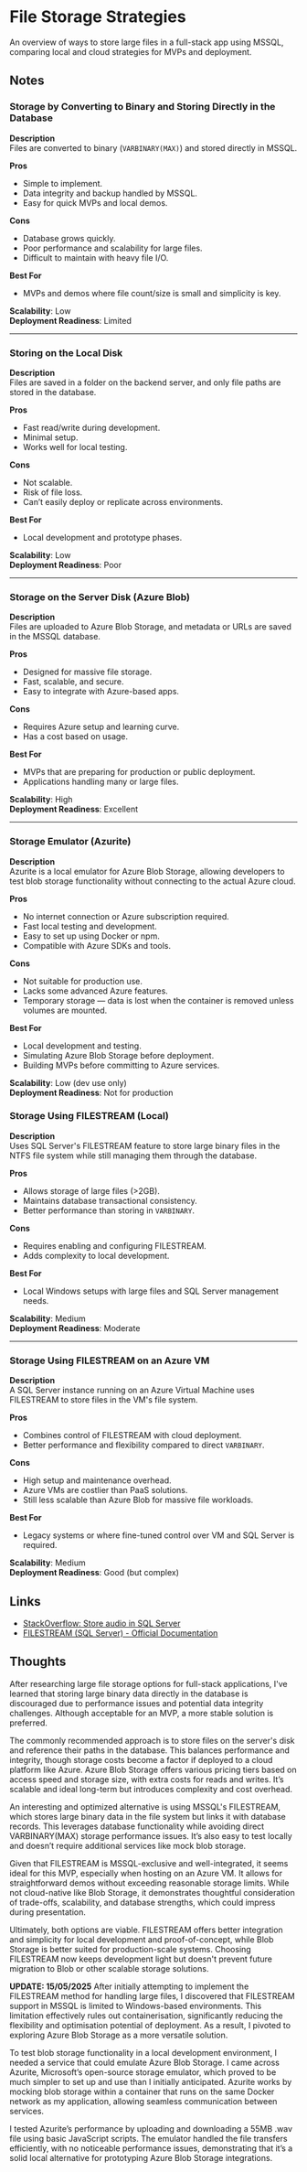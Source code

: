 # File Storage Strategies

An overview of ways to store large files in a full-stack app using MSSQL, comparing local and cloud strategies for MVPs and deployment.

## Notes

### Storage by Converting to Binary and Storing Directly in the Database

**Description**  
Files are converted to binary (`VARBINARY(MAX)`) and stored directly in MSSQL.

**Pros**

- Simple to implement.
- Data integrity and backup handled by MSSQL.
- Easy for quick MVPs and local demos.

**Cons**

- Database grows quickly.
- Poor performance and scalability for large files.
- Difficult to maintain with heavy file I/O.

**Best For**

- MVPs and demos where file count/size is small and simplicity is key.

**Scalability**: Low  
**Deployment Readiness**: Limited

---

### Storing on the Local Disk

**Description**  
Files are saved in a folder on the backend server, and only file paths are stored in the database.

**Pros**

- Fast read/write during development.
- Minimal setup.
- Works well for local testing.

**Cons**

- Not scalable.
- Risk of file loss.
- Can’t easily deploy or replicate across environments.

**Best For**

- Local development and prototype phases.

**Scalability**: Low  
**Deployment Readiness**: Poor

---

### Storage on the Server Disk (Azure Blob)

**Description**  
Files are uploaded to Azure Blob Storage, and metadata or URLs are saved in the MSSQL database.

**Pros**

- Designed for massive file storage.
- Fast, scalable, and secure.
- Easy to integrate with Azure-based apps.

**Cons**

- Requires Azure setup and learning curve.
- Has a cost based on usage.

**Best For**

- MVPs that are preparing for production or public deployment.
- Applications handling many or large files.

**Scalability**: High  
**Deployment Readiness**: Excellent

---

### Storage Emulator (Azurite)

**Description**  
Azurite is a local emulator for Azure Blob Storage, allowing developers to test blob storage functionality without connecting to the actual Azure cloud.

**Pros**

- No internet connection or Azure subscription required.
- Fast local testing and development.
- Easy to set up using Docker or npm.
- Compatible with Azure SDKs and tools.

**Cons**

- Not suitable for production use.
- Lacks some advanced Azure features.
- Temporary storage — data is lost when the container is removed unless volumes are mounted.

**Best For**

- Local development and testing.
- Simulating Azure Blob Storage before deployment.
- Building MVPs before committing to Azure services.

**Scalability**: Low (dev use only)  
**Deployment Readiness**: Not for production

### Storage Using FILESTREAM (Local)

**Description**  
Uses SQL Server's FILESTREAM feature to store large binary files in the NTFS file system while still managing them through the database.

**Pros**

- Allows storage of large files (>2GB).
- Maintains database transactional consistency.
- Better performance than storing in `VARBINARY`.

**Cons**

- Requires enabling and configuring FILESTREAM.
- Adds complexity to local development.

**Best For**

- Local Windows setups with large files and SQL Server management needs.

**Scalability**: Medium  
**Deployment Readiness**: Moderate

---

### Storage Using FILESTREAM on an Azure VM

**Description**  
A SQL Server instance running on an Azure Virtual Machine uses FILESTREAM to store files in the VM's file system.

**Pros**

- Combines control of FILESTREAM with cloud deployment.
- Better performance and flexibility compared to direct `VARBINARY`.

**Cons**

- High setup and maintenance overhead.
- Azure VMs are costlier than PaaS solutions.
- Still less scalable than Azure Blob for massive file workloads.

**Best For**

- Legacy systems or where fine-tuned control over VM and SQL Server is required.

**Scalability**: Medium  
**Deployment Readiness**: Good (but complex)

## Links

- [StackOverflow: Store audio in SQL Server](https://stackoverflow.com/questions/2072485/store-audio-in-sql-server)
- [FILESTREAM (SQL Server) - Official Documentation](https://learn.microsoft.com/en-us/sql/relational-databases/blob/filestream-sql-server?view=sql-server-ver16)

## Thoughts

After researching large file storage options for full-stack applications, I've learned that storing large binary data directly in the database is discouraged due to performance issues and potential data integrity challenges. Although acceptable for an MVP, a more stable solution is preferred.

The commonly recommended approach is to store files on the server's disk and reference their paths in the database. This balances performance and integrity, though storage costs become a factor if deployed to a cloud platform like Azure. Azure Blob Storage offers various pricing tiers based on access speed and storage size, with extra costs for reads and writes. It’s scalable and ideal long-term but introduces complexity and cost overhead.

An interesting and optimized alternative is using MSSQL's FILESTREAM, which stores large binary data in the file system but links it with database records. This leverages database functionality while avoiding direct VARBINARY(MAX) storage performance issues. It’s also easy to test locally and doesn’t require additional services like mock blob storage.

Given that FILESTREAM is MSSQL-exclusive and well-integrated, it seems ideal for this MVP, especially when hosting on an Azure VM. It allows for straightforward demos without exceeding reasonable storage limits. While not cloud-native like Blob Storage, it demonstrates thoughtful consideration of trade-offs, scalability, and database strengths, which could impress during presentation.

Ultimately, both options are viable. FILESTREAM offers better integration and simplicity for local development and proof-of-concept, while Blob Storage is better suited for production-scale systems. Choosing FILESTREAM now keeps development light but doesn't prevent future migration to Blob or other scalable storage solutions.

**UPDATE: 15/05/2025**
After initially attempting to implement the FILESTREAM method for handling large files, I discovered that FILESTREAM support in MSSQL is limited to Windows-based environments. This limitation effectively rules out containerisation, significantly reducing the flexibility and optimisation potential of deployment. As a result, I pivoted to exploring Azure Blob Storage as a more versatile solution.

To test blob storage functionality in a local development environment, I needed a service that could emulate Azure Blob Storage. I came across Azurite, Microsoft’s open-source storage emulator, which proved to be much simpler to set up and use than I initially anticipated. Azurite works by mocking blob storage within a container that runs on the same Docker network as my application, allowing seamless communication between services.

I tested Azurite’s performance by uploading and downloading a 55MB .wav file using basic JavaScript scripts. The emulator handled the file transfers efficiently, with no noticeable performance issues, demonstrating that it’s a solid local alternative for prototyping Azure Blob Storage integrations.
